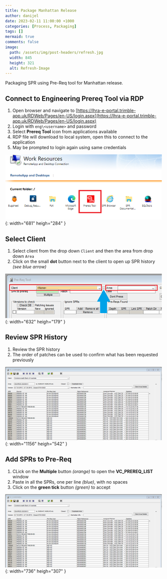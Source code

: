 ```yaml
---
title: Package Manhattan Release
author: danijel
date: 2023-02-11 11:00:00 +1000
categories: [Process, Packaging]
tags: []
mermaid: true
comments: false
image:
  path: /assets/img/post-headers/refresh.jpg
  width: 845
  height: 321
  alt: Refresh-Image
---
```


Packaging SPR using Pre-Req tool for Manhattan release.

## Connect to Engineering Prereq Tool via RDP

1. Open browser and navigate to [https://lhra-e-portal.trimble-app.uk/RDWeb/Pages/en-US/login.aspx](https://lhra-e-portal.trimble-app.uk/RDWeb/Pages/en-US/login.aspx)
1. Login with `eng\<username>` and password
1. Select **Prereq Tool** icon from applications available
1. RDP file will download to local system, open this to connect to the application
1. May be prompted to login again using same credentials

![prereq tool](/assets/img/2023/02/11/select-prereq-tool.png){: width="681" heigh="284" }

## Select Client

1. Select client from the drop down `Client` and then the area from drop down `Area`
1. Click on the small **dot** button next to the client to open up SPR history _(see blue arrow)_

![prereq tool 01](/assets/img/2023/02/11/prereq-01.png){: width="632" heigh="179" }

## Review SPR History

1. Review the SPR history
1. The order of patches can be used to confirm what has been requested previously

![prereq tool 02](/assets/img/2023/02/11/prereq-02.png){: width="1156" heigh="542" }

## Add SPRs to Pre-Req

1. CLick on the **Multiple** button _(orange)_ to open the **VC_PREREQ_LIST** window
1. Paste in all the SPRs, one per line _(blue)_, with no spaces
1. Click on the **green tick** button _(green)_ to accept

![prereq tool 02](/assets/img/2023/02/11/prereq-02.png){: width="736" heigh="307" }

